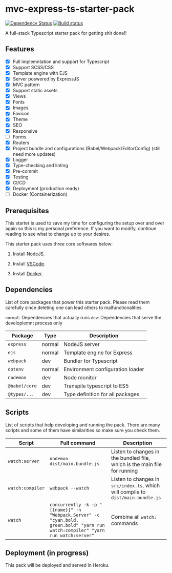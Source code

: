 # mvc-express-ts-starter-pack

[![Dependency Status](https://img.shields.io/david/richardnguyen99/mvc-express-ts-starter-pack)](https://img.shields.io/david/richardnguyen99/mvc-express-ts-starter-pack)
[![Build status](https://travis-ci.org/richardnguyen99/mvc-express-ts-starter-pack.svg?branch=main)](https://travis-ci.org/richardnguyen99/mvc-express-ts-starter-pack)

A full-stack Typescript starter pack for getting shit done!!

## Features

- [x] Full implemntation and support for Typescript
- [x] Support SCSS/CSS
- [x] Template engine with EJS
- [x] Server poswered by ExpressJS
- [x] MVC pattern
- [x] Support static assets
- [x] Views
- [x] Fonts
- [x] Images
- [x] Favicon
- [x] Theme
- [x] SEO
- [x] Responsive
- [ ] Forms
- [x] Routers
- [x] Project bundle and configurations (Babel/Webpack/EditorConfig) (still need more updates)
- [x] Logger
- [x] Type-checking and linting
- [x] Pre-commit
- [X] Testing
- [X] CI/CD
- [X] Deployment (production ready)
- [ ] Docker (Containerization)

## Prerequisites

This starter is used to save my time for configuring the setup over and over again so this is my personal preference. If you want to modify, continue reading to see what to change up to your desires.

This starter pack uses three core softwares below:

1. Install [NodeJS](https://nodejs.org/en/).

2. Install [VSCode](https://code.visualstudio.com/).

3. Install [Docker](https://www.docker.com/).

## Dependencies

List of core packages that power this starter pack. Please read them carefully since deleting one can lead others to malfunctionalities.

`normal`: Dependencies that actually runs
`dev`: Dependencies that serve the developlemnt process only

| Package       | Type   | Description                      |
| ------------- | ------ | -------------------------------- |
| `express`     | normal | NodeJS server                    |
| `ejs`         | normal | Template engine for Express      |
| `webpack`     | dev    | Bundler for Typescript           |
| `dotenv`      | normal | Environment configuration loader |
| `nodemon`     | dev    | Node monitor                     |
| `@babel/core` | dev    | Transpile typescript to ES5      |
| `@types/...`  | dev    | Type definition for all packages |

## Scripts

List of scripts that help developing and running the pack. There are many scripts and some of them have similarities so make sure you check them.

| Script           | Full command                                                                                                                     | Description                                                                      |
| ---------------- | -------------------------------------------------------------------------------------------------------------------------------- | -------------------------------------------------------------------------------- |
| `watch:server`   | `nodemon dist/main.bundle.js`                                                                                                    | Listen to changes in the bundled file, which is the main file for running        |
| `watch:compiler` | `webpack --watch`                                                                                                                | Listen to changes in `src/index.ts`, which will compile to `dist/main.bundle.js` |
| `watch`          | `concurrently -k -p "[{name}]" -n "Webpack,Server" -c "cyan.bold, green.bold" "yarn run watch:compiler" "yarn run watch:server"` | Combine all `watch:` commands                                                    |

## Deployment (in progress)

This pack will be deployed and served in Heroku.
